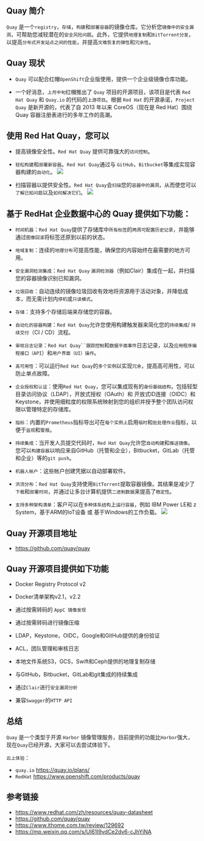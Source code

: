 ## Quay 简介
`Quay` 是一个`registry`，`存储`，`构建`和`部署容器`的镜像仓库。它分析您`镜像中的安全漏洞`，可帮助您减轻潜在的`安全风险问题`。此外，它提供`地理复制`和`BitTorrent分发`，以提高`分布式开发站点之间的性能`，并提高`灾难恢复的弹性`和`冗余性`。

## Quay 现状
- `Quay` 可以配合红帽`OpenShift`企业版使用，提供一个企业级镜像仓库功能。

- 一个好消息，`上月中旬`红帽推出了 `Quay` 项目的开源项目，该项目是代表 `Red Hat Quay` 和 `Quay.io` 的代码的`上游项目`。根据 `Red Hat` 的开源承诺，`Project Quay` 是新开源的，代表了自 2013 年以来 CoreOS（现在是 Red Hat）围绕 Quay 容器注册表进行的多年工作的高潮。

## 使用 Red Hat Quay，您可以

- 提高镜像安全性。`Red Hat Quay` 提供可靠强大的`访问控制`。

- `轻松构建`和`部署新容器`。`Red Hat Quay`通过与 `GitHub`，`Bitbucket`等集成实现容器构建的`自动化`。
![](https://www.yp14.cn/img/Quay-commit.png)

- 扫描容器以提供安全性。`Red Hat Quay`会`扫描`您的`容器中的漏洞`，从而使您可以`了解已知问题`以及`如何解决它们`。
![](https://www.yp14.cn/img/quay_main.jpg)

## 基于 RedHat 企业数据中心的 Quay 提供如下功能：

- `时间机器`：`Red Hat Quay`提供了存储库中`所有标签`的`两周可配置历史记录`，并能够通过`图像回滚`将标签还原到以前的状态。

- `地域复制`：连续的`地理分布`可提高性能，确保您的内容始终在最需要的地方可用。

- `安全漏洞检测集成`：`Red Hat Quay` `漏洞检测器`（例如Clair）集成在一起，并扫描您的容器镜像识别已知漏洞。

- `垃圾回收`：自动连续的镜像垃圾回收有效地将资源用于活动对象，并降低成本，而无需计划内`停机`或`只读模式`。

- `存储`：支持多个存储后端来存储您的容器。

- `自动化的容器构建`：`Red Hat Quay`允许您使用构建触发器来简化您的`持续集成`/ `持续交付`（CI / CD）流程。

- `审核日志记录`：`Red Hat Quay``跟踪控制`和`数据平面事件`日志记录，以及`应用程序编程接口（API`）和`用户界面（UI）操作`。

- `高可用性`：可以运行`Red Hat Quay`的`多个实例`以实现`冗余`，提高高可用性，可以防止单点故障。

- `企业授权和认证`：使用`Red Hat Quay`，您可以集成现有的`身份基础结构`，包括轻型目录访问协议（LDAP），开放式授权（OAuth）和 开放式ID连接（OIDC）和 Keystone，并使用细粒度的权限系统映射到您的组织并授予整个团队访问权限以管理特定的存储库。

- `指标`：内置的`Prometheus`指标导出可在`每个实例上`启用`临时`和`批处理作业`指标，以便于`监视`和`警报`。

- `持续集成`：当开发人员提交代码时，`Red Hat Quay`允许您`自动构建`和`推送镜像`。您可以`构建容器`以响应来自GitHub（托管和企业），Bitbucket，GitLab（托管和企业）等的`git push`。

- `机器人帐户`：这些帐户创建凭据以自动部署软件。

- `洪流分布`：`Red Hat Quay`支持使用`BitTorrent`提取容器镜像。其结果是减少了`下载`和`部署时间`，并通过让多台计算机提供`二进制数据`来提高了`稳定性`。

- `支持多种架构清单`：客户可以在`多种体系结构`上`运行容器`，例如 IBM Power LE和 z System，基于ARM的IoT设备 或 基于Windows的工作负载。
![](https://www.yp14.cn/img/quay-features1.png)

## Quay 开源项目地址
- https://github.com/quay/quay

## Quay 开源项目提供如下功能
- Docker Registry Protocol v2

- Docker清单架构v2.1，v2.2

- 通过按需转码的 `AppC 镜像发现`

- 通过按需转码进行镜像压缩

- LDAP，Keystone，OIDC，Google和GitHub提供的身份验证

- ACL，团队管理和审核日志

- 本地文件系统S3，GCS，Swift和Ceph提供的地理复制存储

- 与GitHub，Bitbucket，GitLab和git集成的持续集成

- 通过`Clair`进行`安全漏洞分析`

- 兼容`Swagger`的`HTTP API`

## 总结
`Quay` 是一个类型于开源 `Harbor` 镜像管理服务，目前提供的功能比`Harbor`强大，现在`Quay`已经开源，大家可以去尝试体验下。

`云上体验`：

- `quay.io` https://quay.io/plans/
- `RedHat` https://www.openshift.com/products/quay

## 参考链接
- https://www.redhat.com/zh/resources/quay-datasheet
- https://github.com/quay/quay
- https://www.ithome.com.tw/review/129692
- https://mp.weixin.qq.com/s/Ul61I9vdCe2dv6-cJhYjNA